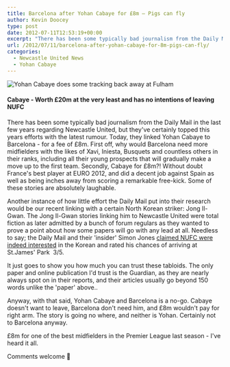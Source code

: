 ```yaml
---
title: Barcelona after Yohan Cabaye for £8m – Pigs can fly
author: Kevin Doocey
type: post
date: 2012-07-11T12:53:19+00:00
excerpt: "There has been some typically bad journalism from the Daily Mail in the last few years regarding Newcastle United, but they've certainly topped this years efforts with their rumour.."
url: /2012/07/11/barcelona-after-yohan-cabaye-for-8m-pigs-can-fly/
categories:
  - Newcastle United News
  - Yohan Cabaye
---
```


![Yohan Cabaye does some tracking back away at Fulham ](https://www.tynetime.com/wp-content/uploads/2012/07/Yohan-Cabaye-NUFC-Fulham.jpg "Yohan-Cabaye-NUFC-Fulham")

#### Cabaye - Worth £20m at the very least and has no intentions of leaving NUFC

There has been some typically bad journalism from the Daily Mail in the last few years regarding Newcastle United, but they've certainly topped this years efforts with the latest rumour. Today, they linked Yohan Cabaye to Barcelona - for a fee of £8m. First off, why would Barcelona need more midfielders with the likes of Xavi, Iniesta, Busquets and countless others in their ranks, including all their young prospects that will gradually make a move up to the first team. Secondly, Cabaye for £8m?! Without doubt France's best player at EURO 2012, and did a decent job against Spain as well as being inches away from scoring a remarkable free-kick. Some of these stories are absolutely laughable.

Another instance of how little effort the Daily Mail put into their research would be our recent linking with a certain North Korean striker: Jong Il-Gwan. The Jong Il-Gwan stories linking him to Newcastle United were total fiction as later admitted by a bunch of forum regulars as they wanted to prove a point about how some papers will go with any lead at all. Needless to say; the Daily Mail and their 'insider' Simon Jones [claimed NUFC were indeed interested](http://www.dailymail.co.uk/sport/football/article-2155866/Transfer-latest-Luiz-Adriano-Tottenham-Liverpool-eye-Victor-Moses-Newcastle-target-Jong-Il-Gwan.html) in the Korean and rated his chances of arriving at St.James' Park  3/5.

It just goes to show you how much you can trust these tabloids. The only paper and online publication I'd trust is the Guardian, as they are nearly always spot on in their reports, and their articles usually go beyond 150 words unlike the 'paper' above..

Anyway, with that said, Yohan Cabaye and Barcelona is a no-go. Cabaye doesn't want to leave, Barcelona don't need him, and £8m wouldn't pay for right arm. The story is going no where, and neither is Yohan. Certainly not to Barcelona anyway.

£8m for one of the best midfielders in the Premier League last season - I've heard it all.

Comments welcome 🙂
